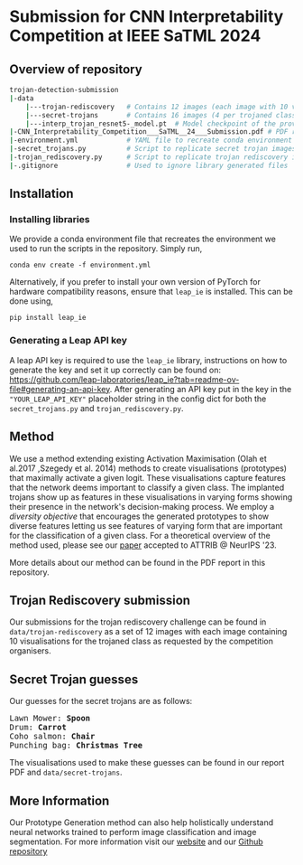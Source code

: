 # Submission for CNN Interpretability Competition at IEEE SaTML 2024

## Overview of repository
```bash
trojan-detection-submission
|-data
    |---trojan-rediscovery   # Contains 12 images (each image with 10 visualisations) for trojan reconstructions of each of the 12 classes
    |---secret-trojans       # Contains 16 images (4 per trojaned class) showing the visualisations used to make the guesses for secret trojans
    |---interp_trojan_resnet5-_model.pt  # Model checkpoint of the provided trojaned model
|-CNN_Interpretability_Competition___SaTML__24___Submission.pdf # PDF report containing more details about our method and reasoning behind our guesses
|-environment.yml            # YAML file to recreate conda environment
|-secret_trojans.py          # Script to replicate secret trojan images
|-trojan_rediscovery.py      # Script to replicate trojan rediscovery images
|-.gitignore                 # Used to ignore library generated files
```

## Installation

### Installing libraries
We provide a conda environment file that recreates the environment we used to run the scripts in the repository. Simply run,
```
conda env create -f environment.yml
```

Alternatively, if you prefer to install your own version of PyTorch for hardware compatibility reasons, ensure that `leap_ie` is installed. This can be done using,
```
pip install leap_ie
```

### Generating a Leap API key
A leap API key is required to use the `leap_ie` library, instructions on how to generate the key and set it up correctly can be found on: https://github.com/leap-laboratories/leap_ie?tab=readme-ov-file#generating-an-api-key. After generating an API key put in the key in the `"YOUR_LEAP_API_KEY"` placeholder string in the config dict for both the `secret_trojans.py` and `trojan_rediscovery.py`. 

## Method 
We use a method extending existing Activation Maximisation (Olah et al.2017 ,Szegedy et al. 2014) methods to create visualisations (prototypes) that maximally activate a given logit. These visualisations capture features that the network deems important to classify a given class. The implanted trojans show up as features in these visualisations in varying forms showing their presence in the network's decision-making process. We employ a *diversity objective* that encourages the generated prototypes to show diverse features letting us see features of varying form that are important for the classification of a given class. For a theoretical overview of the method used, please see our [paper](https://arxiv.org/abs/2309.17144) accepted to ATTRIB @ NeurIPS '23. 

More details about our method can be found in the PDF report in this repository.

## Trojan Rediscovery submission

Our submissions for the trojan rediscovery challenge can be found in `data/trojan-rediscovery` as a set of 12 images with each image containing 10 visualisations for the trojaned class as requested by the competition organisers. 

## Secret Trojan guesses

Our guesses for the secret trojans are as follows:
<pre>
Lawn Mower: <b>Spoon</b>
Drum: <b>Carrot</b>
Coho salmon: <b>Chair</b>
Punching bag: <b>Christmas Tree</b>
</pre>

The visualisations used to make these guesses can be found in our report PDF and `data/secret-trojans`.

## More Information

Our Prototype Generation method can also help holistically understand neural networks trained to perform image classification and image segmentation. For more information visit our [website](https://www.leap-labs.com/) and our [Github repository](https://github.com/leap-laboratories/leap_ie)




